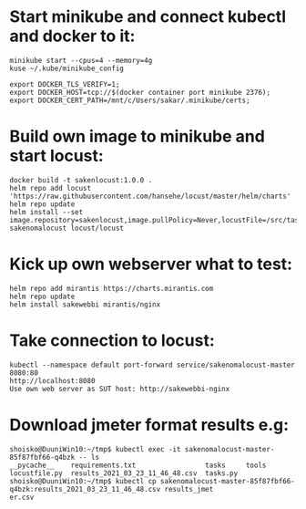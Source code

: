 # Start minikube and connect kubectl and docker to it:
```
minikube start --cpus=4 --memory=4g
kuse ~/.kube/minikube_config

export DOCKER_TLS_VERIFY=1;
export DOCKER_HOST=tcp://$(docker container port minikube 2376);
export DOCKER_CERT_PATH=/mnt/c/Users/sakar/.minikube/certs;
```
# Build own image to minikube and start locust:
```
docker build -t sakenlocust:1.0.0 .
helm repo add locust 'https://raw.githubusercontent.com/hansehe/locust/master/helm/charts'
helm repo update
helm install --set image.repository=sakenlocust,image.pullPolicy=Never,locustFile=/src/tasks.py sakenomalocust locust/locust
```
# Kick up own webserver what to test:
```
helm repo add mirantis https://charts.mirantis.com
helm repo update
helm install sakewebbi mirantis/nginx
```
# Take connection to locust:
```
kubectl --namespace default port-forward service/sakenomalocust-master 8080:80
http://localhost:8080
Use own web server as SUT host: http://sakewebbi-nginx
```

# Download jmeter format results e.g:
```
shoisko@DuuniWin10:~/tmp$ kubectl exec -it sakenomalocust-master-85f87fbf66-q4bzk -- ls
__pycache__    requirements.txt                 tasks     tools
locustfile.py  results_2021_03_23_11_46_48.csv  tasks.py
shoisko@DuuniWin10:~/tmp$ kubectl cp sakenomalocust-master-85f87fbf66-q4bzk:results_2021_03_23_11_46_48.csv results_jmet
er.csv
``` 